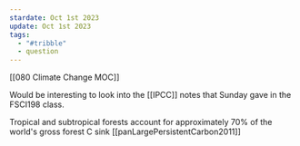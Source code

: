 ```yaml
---
stardate: Oct 1st 2023
update: Oct 1st 2023
tags:
  - "#tribble"
  - question
---
```

[[080 Climate Change MOC]]


Would be interesting to look into the [[IPCC]] notes that Sunday gave in the FSCI198 class.

 Tropical and subtropical forests account for approximately 70% of the world's gross forest C sink [[panLargePersistentCarbon2011]]